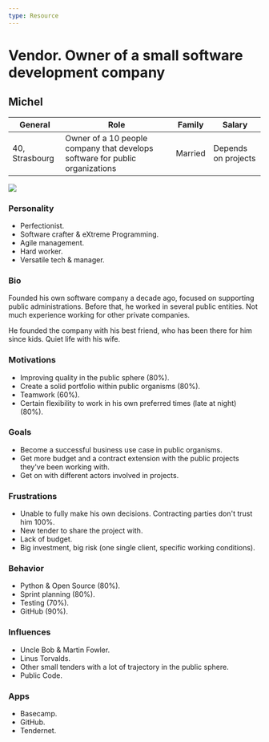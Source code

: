 ```yaml
---
type: Resource
---
```


# Vendor. Owner of a small software development company

## Michel

| General                                  | Role | Family |  Salary   |
| ------------------------------------- | ---------------------------------- | -------- | --- |
| 40, Strasbourg | Owner of a 10 people company that develops software for public organizations                               | Married    |   Depends on projects  |

![](https://i.imgur.com/9yY4LTZ.jpg)

### Personality

* Perfectionist.
* Software crafter & eXtreme Programming.
* Agile management.
* Hard worker.
* Versatile tech & manager.

### Bio

Founded his own software company a decade ago, focused on supporting public administrations. Before that, he worked in several public entities. Not much experience working for other private companies.

He founded the company with his best friend, who has been there for him since kids. Quiet life with his wife.

### Motivations

* Improving quality in the public sphere (80%).
* Create a solid portfolio within public organisms (80%).
* Teamwork (60%).
* Certain flexibility to work in his own preferred times (late at night) (80%).

### Goals

* Become a successful business use case in public organisms.
* Get more budget and a contract extension with the public projects they've been working with.
* Get on with different actors involved in projects.

### Frustrations

* Unable to fully make his own decisions. Contracting parties don't trust him 100%.
* New tender to share the project with.
* Lack of budget.
* Big investment, big risk (one single client, specific working conditions).

### Behavior

* Python & Open Source (80%).
* Sprint planning (80%).
* Testing (70%).
* GitHub (90%).

### Influences

* Uncle Bob & Martin Fowler.
* Linus Torvalds.
* Other small tenders with a lot of trajectory in the public sphere.
* Public Code.

### Apps

* Basecamp.
* GitHub.
* Tendernet.
